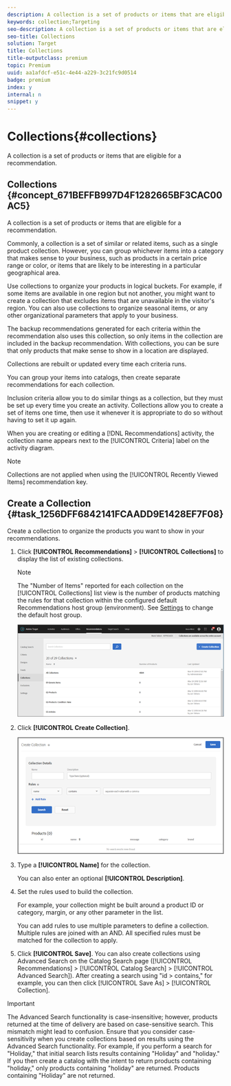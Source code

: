```yaml
---
description: A collection is a set of products or items that are eligible for a recommendation.
keywords: collection;Targeting
seo-description: A collection is a set of products or items that are eligible for a recommendation.
seo-title: Collections
solution: Target
title: Collections
title-outputclass: premium
topic: Premium
uuid: aa1afdcf-e51c-4e44-a229-3c21fc9d0514
badge: premium
index: y
internal: n
snippet: y
---
```


# Collections{#collections}

A collection is a set of products or items that are eligible for a recommendation.

## Collections {#concept_671BEFFB997D4F1282665BF3CAC00AC5}

A collection is a set of products or items that are eligible for a recommendation. 

Commonly, a collection is a set of similar or related items, such as a single product collection. However, you can group whichever items into a category that makes sense to your business, such as products in a certain price range or color, or items that are likely to be interesting in a particular geographical area.

Use collections to organize your products in logical buckets. For example, if some items are available in one region but not another, you might want to create a collection that excludes items that are unavailable in the visitor's region. You can also use collections to organize seasonal items, or any other organizational parameters that apply to your business.

The backup recommendations generated for each criteria within the recommendation also uses this collection, so only items in the collection are included in the backup recommendation. With collections, you can be sure that only products that make sense to show in a location are displayed.

Collections are rebuilt or updated every time each criteria runs.

You can group your items into catalogs, then create separate recommendations for each collection.

Inclusion criteria allow you to do similar things as a collection, but they must be set up every time you create an activity. Collections allow you to create a set of items one time, then use it whenever it is appropriate to do so without having to set it up again.

When you are creating or editing a [!DNL Recommendations] activity, the collection name appears next to the [!UICONTROL Criteria] label on the activity diagram.

>[!NOTE]
>
>Collections are not applied when using the [!UICONTROL Recently Viewed Items] recommendation key.

## Create a Collection {#task_1256DFF6842141FCAADD9E1428EF7F08}

Create a collection to organize the products you want to show in your recommendations.

<!-- 

recs/t_create_collection.xml

 -->

1. Click **[!UICONTROL Recommendations]** > **[!UICONTROL Collections]** to display the list of existing collections.

   >[!NOTE]
   >
   >The "Number of Items" reported for each collection on the [!UICONTROL Collections] list view is the number of products matching the rules for that collection within the configured default Recommendations host group (environment). See [Settings](../../c-recommendations/c-plan-implement.md#concept_C1E1E2351413468692D6C21145EF0B84) to change the default host group.

   ![](assets/collections_list.png)

1. Click **[!UICONTROL Create Collection]**.

   ![Step Result](assets/CreateCollection.png)

1. Type a **[!UICONTROL Name]** for the collection.

   You can also enter an optional **[!UICONTROL Description]**. 
1. Set the rules used to build the collection.

   For example, your collection might be built around a product ID or category, margin, or any other parameter in the list.

   You can add rules to use multiple parameters to define a collection. Multiple rules are joined with an AND. All specified rules must be matched for the collection to apply. 
1. Click **[!UICONTROL Save]**.
You can also create collections using Advanced Search on the Catalog Search page ([!UICONTROL Recommendations] > [!UICONTROL Catalog Search] > [!UICONTROL Advanced Search]). After creating a search using "id > contains," for example, you can then click [!UICONTROL Save As] > [!UICONTROL Collection].

>[!IMPORTANT]
>
>The Advanced Search functionality is case-insensitive; however, products returned at the time of delivery are based on case-sensitive search. This mismatch might lead to confusion. Ensure that you consider case-sensitivity when you create collections based on results using the Advanced Search functionality. For example, if you perform a search for "Holiday," that initial search lists results containing "Holiday" and "holiday." If you then create a catalog with the intent to return products containing "holiday," only products containing "holiday" are returned. Products containing "Holiday" are not returned. 